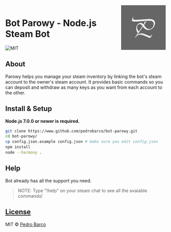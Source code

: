 <img src="media/logo.png" height="140" align="right" />

# Bot Parowy - Node.js Steam Bot

![MIT](https://img.shields.io/github/license/pedrobarco/bot-parowy.svg?style=flat-square)

## About

Parowy helps you manage your steam inventory by linking the bot's steam account to the owner's steam account.
It provides basic commands so you can deposit and withdraw as many keys as you want from each account to the other.


## Install & Setup

**Node.js 7.0.0 or newer is required.**

```bash
git clone https://www.github.com/pedrobarco/bot-parowy.git
cd bot-parowy/
cp config.json.example config.json # make sure you edit config.json
npm install
node --harmony .
```

## Help

Bot already has all the support you need.

> NOTE: Type "!help" on your steam chat to see all the avaiable commands!

## [License](https://github.com/pedrobarco/bot-parowy/blob/master/LICENSE)

MIT © [Pedro Barco](https://github.com/pedrobarco)
